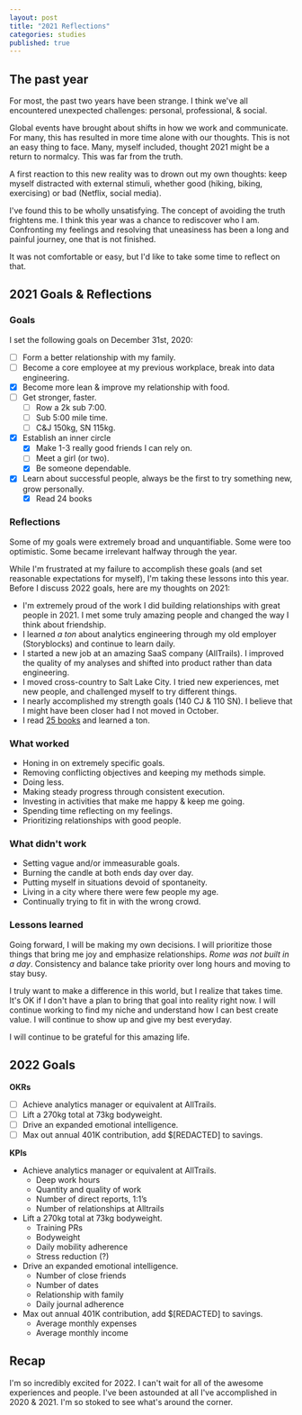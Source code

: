 ```yaml
---
layout: post
title: "2021 Reflections"
categories: studies
published: true
---
```

## The past year

For most, the past two years have been strange. I think we've all encountered unexpected challenges: personal, professional, & social.

Global events have brought about shifts in how we work and communicate. For many, this has resulted in more time alone with our thoughts. This is not an easy thing to face. Many, myself included, thought 2021 might be a return to normalcy. This was far from the truth.

A first reaction to this new reality was to drown out my own thoughts: keep myself distracted with external stimuli, whether good (hiking, biking, exercising) or bad (Netflix, social media).

I've found this to be wholly unsatisfying. The concept of avoiding the truth frightens me. I think this year was a chance to rediscover who I am. Confronting my feelings and resolving that uneasiness has been a long and painful journey, one that is not finished.

It was not comfortable or easy, but I'd like to take some time to reflect on that.

## 2021 Goals & Reflections

### Goals

I set the following goals on December 31st, 2020:

- [ ] Form a better relationship with my family.
- [ ] Become a core employee at my previous workplace, break into data engineering.
- [x] Become more lean & improve my relationship with food.
- [ ] Get stronger, faster.
  - [ ] Row a 2k sub 7:00.
  - [ ] Sub 5:00 mile time.
  - [ ] C&J 150kg, SN 115kg.
- [x] Establish an inner circle
  - [x] Make 1-3 really good friends I can rely on.
  - [ ] Meet a girl (or two).
  - [x] Be someone dependable.
- [x] Learn about successful people, always be the first to try something new, grow personally.
  - [x] Read 24 books

### Reflections

Some of my goals were extremely broad and unquantifiable. Some were too optimistic. Some became irrelevant halfway through the year.

While I'm frustrated at my failure to accomplish these goals (and set reasonable expectations for myself), I'm taking these lessons into this year. Before I discuss 2022 goals, here are my thoughts on 2021:

- I'm extremely proud of the work I did building relationships with great people in 2021. I met some truly amazing people and changed the way I think about friendship.
- I learned _a ton_ about analytics engineering through my old employer (Storyblocks) and continue to learn daily.
- I started a new job at an amazing SaaS company (AllTrails). I improved the quality of my analyses and shifted into product rather than data engineering.
- I moved cross-country to Salt Lake City. I tried new experiences, met new people, and challenged myself to try different things.
- I nearly accomplished my strength goals (140 CJ & 110 SN). I believe that I might have been closer had I not moved in October.
- I read [25 books](https://www.goodreads.com/user_challenges/26952525) and learned a ton.

### What worked

- Honing in on extremely specific goals.
- Removing conflicting objectives and keeping my methods simple.
- Doing less.
- Making steady progress through consistent execution.
- Investing in activities that make me happy & keep me going.
- Spending time reflecting on my feelings.
- Prioritizing relationships with good people.

### What didn't work

- Setting vague and/or immeasurable goals.
- Burning the candle at both ends day over day.
- Putting myself in situations devoid of spontaneity.
- Living in a city where there were few people my age.
- Continually trying to fit in with the wrong crowd.

### Lessons learned

Going forward, I will be making my own decisions. I will prioritize those things that bring me joy and emphasize relationships. _Rome was not built in a day_.  Consistency and balance take priority over long hours and moving to stay busy.

I truly want to make a difference in this world, but I realize that takes time. It's OK if I don't have a plan to bring that goal into reality right now. I will continue working to find my niche and understand how I can best create value. I will continue to show up and give my best everyday. 

I will continue to be grateful for this amazing life.

## 2022 Goals

**OKRs**

- [ ] Achieve analytics manager or equivalent at AllTrails.
- [ ] Lift a 270kg total at 73kg bodyweight.
- [ ] Drive an expanded emotional intelligence.
- [ ] Max out annual 401K contribution, add $[REDACTED] to savings.

**KPIs**

- Achieve analytics manager or equivalent at AllTrails.
  - Deep work hours
  - Quantity and quality of work
  - Number of direct reports, 1:1’s
  - Number of relationships at Alltrails
- Lift a 270kg total at 73kg bodyweight.
  - Training PRs
  - Bodyweight
  - Daily mobility adherence
  - Stress reduction (?)
- Drive an expanded emotional intelligence.
  - Number of close friends
  - Number of dates
  - Relationship with family
  - Daily journal adherence
- Max out annual 401K contribution, add $[REDACTED] to savings.
  - Average monthly expenses
  - Average monthly income

## Recap

I'm so incredibly excited for 2022. I can't wait for all of the awesome experiences and people. I've been astounded at all I've accomplished in 2020 & 2021. I'm so stoked to see what's around the corner. 